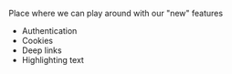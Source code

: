 Place where we can play around with our "new" features
- Authentication
- Cookies
- Deep links
- Highlighting text
